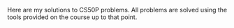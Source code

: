 Here are my solutions to CS50P problems.
All problems are solved using the tools provided on the course up to that point.